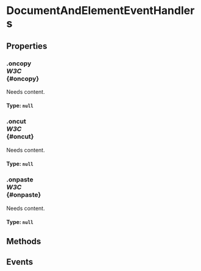 # DocumentAndElementEventHandlers

## Properties

### .oncopy <div class="specs"><i>W3C</i></div> {#oncopy}

Needs content.

#### **Type**: `null`

### .oncut <div class="specs"><i>W3C</i></div> {#oncut}

Needs content.

#### **Type**: `null`

### .onpaste <div class="specs"><i>W3C</i></div> {#onpaste}

Needs content.

#### **Type**: `null`

## Methods

## Events
